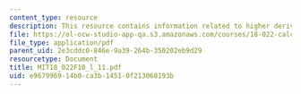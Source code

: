 ```yaml
---
content_type: resource
description: This resource contains information related to higher derivatives.
file: https://ol-ocw-studio-app-qa.s3.amazonaws.com/courses/18-022-calculus-of-several-variables-fall-2010/e967996914b0ca3b14510f213068193b_MIT18_022F10_l_11.pdf
file_type: application/pdf
parent_uid: 2e3cddc0-846e-9a39-264b-350202eb9d29
resourcetype: Document
title: MIT18_022F10_l_11.pdf
uid: e9679969-14b0-ca3b-1451-0f213068193b
---
```

